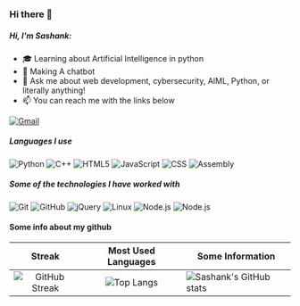 ### Hi there 👋
##### Hi, I'm Sashank:

- 🎓 Learning about Artificial Intelligence in python
- :test_tube: Making A chatbot
- :speech_balloon: Ask me about web development, cybersecurity, AIML, Python, or literally anything!
- :mailbox: You can reach me with the links below

[![Gmail](https://img.shields.io/badge/-GMAIL-D14836?style=for-the-badge&logo=gmail&logoColor=white)](mailto:sashankvanka@outlook.com)

##### Languages I use

![Python](https://img.shields.io/badge/-Python-000000?style=flat&logo=python)
![C++](https://img.shields.io/badge/-C++-000000?style=flat&logo=c%2B%2B)
![HTML5](https://img.shields.io/badge/-HTML5-000000?style=flat&logo=html5)
![JavaScript](https://img.shields.io/badge/-JavaScript-000000?style=flat&logo=javascript)
![CSS](https://img.shields.io/badge/-CSS3-000000?style=flat&logo=css3)
![Assembly](https://img.shields.io/badge/-Assembly-000000?style=flat&logo=asm)

##### Some of the technologies I have worked with

![Git](https://img.shields.io/badge/-Git-222222?style=flat&logo=git&logoColor=F05032)
![GitHub](https://img.shields.io/badge/-GitHub-222222?style=flat&logo=github&logoColor=181717)
![jQuery](https://img.shields.io/badge/-jQuery-222222?style=flat&logo=jQuery&logoColor=0769AD)
![Linux](https://img.shields.io/badge/-Linux-222222?style=flat&logo=linux&logoColor=FCC624)
![Node.js](https://img.shields.io/badge/-Node.js-222222?style=flat&logo=node.js&logoColor=339933)
![Node.js](https://img.shields.io/badge/-Firebase-222222?style=flat&logo=firebase&logoColor=F5820D)

#### Some info about my github
Streak                     |  Most Used Languages     |      Some Information |
:-------------------------:|:-------------------------:|-------------------|
![GitHub Streak](https://github-readme-streak-stats.herokuapp.com/?user=ShasV05)  |  ![Top Langs](https://github-readme-stats.vercel.app/api/top-langs/?username=ShasV05&hide=javascript,css)   |   ![Sashank's GitHub stats](https://github-readme-stats.vercel.app/api?username=ShasV05&show_icons=true&theme=radical)


